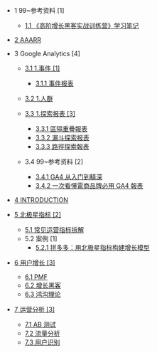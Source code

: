   - 1 99~参考资料 [1]
    - [1.1 《高阶增长黑客实战训练营》学习笔记](/99~参考资料/2022-《高阶增长黑客实战训练营》学习笔记.md)
  - [2 AAARR](/AAARR/README.md)
    
  - 3 Google Analytics [4]
    - [3.1 1.事件 [1]](/Google%20Analytics/1.事件/README.md)
      - [3.1.1 事件报表](/Google%20Analytics/1.事件/事件报表.md)
    - [3.2 1.人群](/Google%20Analytics/1.人群/README.md)
      
    - [3.3 1.探索报表 [3]](/Google%20Analytics/1.探索报表/README.md)
      - [3.3.1 區隔重疊報表](/Google%20Analytics/1.探索报表/區隔重疊報表.md)
      - [3.3.2 漏斗探索报表](/Google%20Analytics/1.探索报表/漏斗探索报表.md)
      - [3.3.3 路徑探索報表](/Google%20Analytics/1.探索报表/路徑探索報表.md)
    - 3.4 99~参考资料 [2]
      - [3.4.1 GA4 从入门到精深](/Google%20Analytics/99~参考资料/GA4%20从入门到精深.md)
      - [3.4.2 一次看懂電商品牌必用 GA4 報表](/Google%20Analytics/99~参考资料/一次看懂電商品牌必用%20GA4%20報表.md)
  - [4 INTRODUCTION](/INTRODUCTION.md)
  - [5 北极星指标 [2]](/北极星指标/README.md)
    - [5.1 常见运营指标拆解](/北极星指标/常见运营指标拆解.md)
    - 5.2 案例 [1]
      - [5.2.1 拼多多：用北极星指标构建增长模型](/北极星指标/案例/2022-拼多多：用北极星指标构建增长模型.md)
  - [6 用户增长 [3]](/用户增长/README.md)
    - [6.1 PMF](/用户增长/PMF.md)
    - [6.2 增长黑客](/用户增长/增长黑客.md)
    - [6.3 鸿沟理论](/用户增长/鸿沟理论.md)
  - [7 运营分析 [3]](/运营分析/README.md)
    - [7.1 AB 测试](/运营分析/AB%20测试.md)
    - [7.2 流量分析](/运营分析/流量分析.md)
    - [7.3 用户识别](/运营分析/用户识别.md)